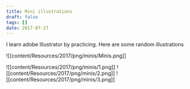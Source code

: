 ```yaml
---
title: Mini illustrations
draft: false
tags: []
date: 2017-07-27
---
```

I learn adobe Illustrator by practicing. Here are some random illustrations

![[content/Resources/2017/png/minis/Minis.png]]

![[content/Resources/2017/png/minis/1.png]]
![[content/Resources/2017/png/minis/2.png]]
![[content/Resources/2017/png/minis/3.png]]
